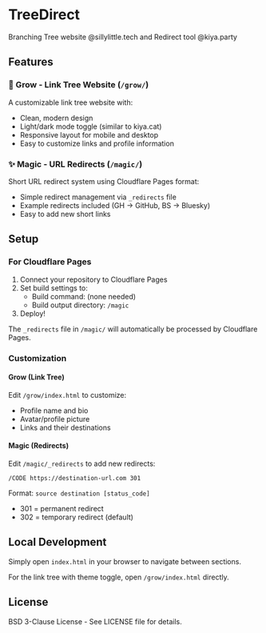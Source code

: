# TreeDirect

Branching Tree website @sillylittle.tech and Redirect tool @kiya.party

## Features

### 🌱 Grow - Link Tree Website (`/grow/`)
A customizable link tree website with:
- Clean, modern design
- Light/dark mode toggle (similar to kiya.cat)
- Responsive layout for mobile and desktop
- Easy to customize links and profile information

### ✨ Magic - URL Redirects (`/magic/`)
Short URL redirect system using Cloudflare Pages format:
- Simple redirect management via `_redirects` file
- Example redirects included (GH → GitHub, BS → Bluesky)
- Easy to add new short links

## Setup

### For Cloudflare Pages

1. Connect your repository to Cloudflare Pages
2. Set build settings to:
   - Build command: (none needed)
   - Build output directory: `/magic`
3. Deploy!

The `_redirects` file in `/magic/` will automatically be processed by Cloudflare Pages.

### Customization

#### Grow (Link Tree)
Edit `/grow/index.html` to customize:
- Profile name and bio
- Avatar/profile picture
- Links and their destinations

#### Magic (Redirects)
Edit `/magic/_redirects` to add new redirects:
```
/CODE https://destination-url.com 301
```

Format: `source destination [status_code]`
- 301 = permanent redirect
- 302 = temporary redirect (default)

## Local Development

Simply open `index.html` in your browser to navigate between sections.

For the link tree with theme toggle, open `/grow/index.html` directly.

## License

BSD 3-Clause License - See LICENSE file for details.
